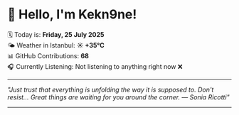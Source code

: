 # 👋 Hello, I'm Kekn9ne!

🗓️ Today is: **Friday, 25 July 2025**  
🌤️ Weather in Istanbul: **☀️   +35°C**  
📊 GitHub Contributions: **68**  
🎧 Currently Listening: Not listening to anything right now ❌

---

_"Just trust that everything is unfolding the way it is supposed to. Don't resist... Great things are waiting for you around the corner. — *Sonia Ricotti*"_

---
